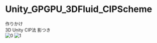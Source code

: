 # Unity_GPGPU_3DFluid_CIPScheme
作りかけ  
3D Unity CIP法 影つき  
![0](https://user-images.githubusercontent.com/44022497/143690773-140c000c-9dbf-418b-93cd-05ecad32b1fc.png)
![1](https://user-images.githubusercontent.com/44022497/143690774-0eb60f73-d73b-461b-8b90-f3bacdc480b8.png)
